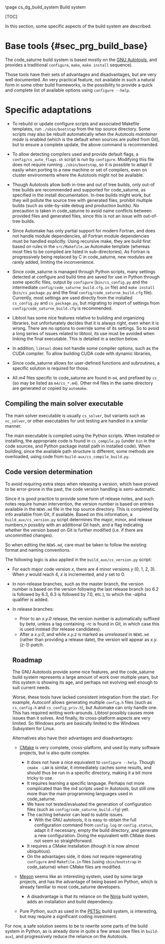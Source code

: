 <!--
  This file is part of Code_Saturne, a general-purpose CFD tool.

  Copyright (C) 1998-2022 EDF S.A.

  This program is free software; you can redistribute it and/or modify it under
  the terms of the GNU General Public License as published by the Free Software
  Foundation; either version 2 of the License, or (at your option) any later
  version.

  This program is distributed in the hope that it will be useful, but WITHOUT
  ANY WARRANTY; without even the implied warranty of MERCHANTABILITY or FITNESS
  FOR A PARTICULAR PURPOSE.  See the GNU General Public License for more
  details.

  You should have received a copy of the GNU General Public License along with
  this program; if not, write to the Free Software Foundation, Inc., 51 Franklin
  Street, Fifth Floor, Boston, MA 02110-1301, USA.
-->

\page cs_dg_build_system Build system

[TOC]

In this section, some specific aspects of the build system are described.

Base tools {#sec_prg_build_base}
==========

The code_saturne build system is based mostly on the
[GNU Autotools](https://www.gnu.org/software/automake/manual/html_node/Autotools-Introduction.html#Autotools-Introduction),
and provides a traditional `configure`, `make`, `make install` sequence).

Those tools have their sets of advantages and disadvantages, but are very
well documented. An very practical feature, not available in such a natural
form in some other build frameworks, is the possibility to provide a
quick and complete list of available options using `configure --help`.

Specific adaptations
====================

- To rebuild or update configure scripts and associated Makefile templates,
  run `./sbin/bootstap` from the top source directory. Some scripts may also
  be rebuilt automatically when the Autotools *maintainer mode* is enabled
  (which is the default when sources are pulled from Git), but to ensure
  a complete update, the above command is recommended.

- To allow detecting compilers used and provide default flags, a
  `config/cs_auto_flags.sh` script is run by `configure`.
  Modifying this file does not require running `./sbin/bootstap`, so
  it is possible to adapt it easily when porting to a new machine or set
  of compilers, even on cluster environments where the Autotools might
  not be available.

- Though Autotools allow both in-tree and out of tree builds, only
  out-of tree builds are recommended and supported for code_saturne, as
  specified in the install documentation. In-tree builds might work,
  but they will pollute the source tree with generated files, prohibit
  multiple builds (such as side-by-side debug and production builds).
  No precaution is taken in code_saturne to avoid name conflicts between
  provided files and generated files, since this is not an issue with
  out-of-tree builds.

- Since Automake has only partial support for modern Fortran, and does
  not handle module dependencies, all Fortran module dependencies must
  be handled explicitly. Using recursive make, they are build first
  based on rules in the `src/Makefile.am` Automake template
  (whereas most files to be compiled are listed in sub-directories).
  As Fortran is progressively being replaced by C in code_saturne, new
  modules are rarely added, limiting the inconvenience.

- Since code_saturne is managed through Python scripts, many settings
  detected at configure and build time are saved for use in Python through
  some specific files, output by `configure` (`bin/cs_config.py` and the
  intermediate `config/code_saturne_build.cfg.in` file) and `make install`
  (`bin/cs_package.py` and the final `config/code_saturne_build.cfg` file).
  Currently, most settings are used directly from the installed
  `cs_config.py` and `cs_package.py`, but migrating to import of settings
  from `config/code_saturne_build.cfg` is recommended.

- Libtool has some nice features relative to building and organizing
  libraries, but unfortunately decides that it is always right, even when
  it is wrong. There are no options to override some of its settings. So to
  avoid a long series of issues related to libtool, its use must be avoided
  when linking the final executable. This is detailed in a section below.

- In addition, `libtool` does not handle some compiler options, such
  as the CUDA compiler. To allow building CUDA code with dynamic libraries,

- Since code_saturne allows for user-defined functions and subroutines,
  a specific solution is required for those.

- All *m4* files specific to code_saturne are found in `m4`, and prefixed
  by `cs_` (so may be listed as `m4/cs_*.m4`). Other m4 files in the same
  directory are generated or copied by `automake`.

Compiling the main solver executable
------------------------------------

The main solver executable is usually `cs_solver`, but variants such
as `nc_solver`, or other executables for unit testing are handled in
a similar manner.

The main executable is compiled using the Python scripts. When installed or
installing, the appropriate code is found in `cs_compile.py` (under
`bin` in the code sources, and Python package install path in installed
code). When building, since the available path structure is different,
some methods are overloaded, using code from `build-aux/cs_compile_build.py`.

Code version determination
--------------------------

To avoid requiring extra steps when releasing a version, which have proved
to be error-prone in the past, the code version handling is semi-automatic.

Since it is good practice to provide some form of release notes, and such
notes require human intervention, the version number is based on entries
available in the `NEWS.md` file in the top source directory. This is
completed by info available from Git, if available. Based on this information,
a `build_aux/cs_version.py` script determines the major, minor, and
release numbers,n possibly with an additional Git hash, and a flag indicating
whether the version based on Git is further modified (i.e. if there are
uncommitted changes).

So when editing the `NEWS.md`, care must be taken to follow the existing
format and naming conventions.

The following logic is also applied in the `build_aux/cs_version.py` script:

- For each major code version *x*, there are 4 minor versions *y* (0, 1, 2, 3).
  When *y* would reach 4, *x* is incremented, and *y* set to 0.

- In non-release branches, such as the master branch, the version number
  is based on the version following the last release branch (so 6.2 is followed
  by 6.3, 6.3 is followed by 7.0, etc.), to which the *-alpha* qualifier
  is added.

- In release branches:
  - Prior to an *x.y.0* release, the version number is
    automatically suffixed by *beta*,  unless a tag containing *-rc* is
    found in Git, in which case this is used instead (for release candidates).
  - After a *x.y.0*, and while *x.y.z* is marked as *unreleased* in `NEWS.md`
    (rather than providing a release date), the version will appear as
    *x.y.(z-1)-patch*.

  Roadmap
  -------

  The GNU Autotools provide some nice features, and the code_saturne build
  system represents a large amount of work over multiple years, but this system
  is showing its age, and perhaps not evolving well enough to suit current
  needs.

  Worse, these tools have lacked consistent integration from the start. For
  example, Autoconf allows generating multiple `config.h` files (such as
  `cs_config.h` and `cs_config_priv.h`), but Automake can only handle one.
  This has required writing work-arounds. Libtool possibly causes more
  issues than it solves. And finally, its cross-platform aspects are very
  limited. So Windows ports are basically limited to the Windows Subsystem
  for Linux.

  Alternatives also have their advantages and disadvantages:

  - [CMake](https://cmake.org/) is very complete, cross-platform, and used by
    many software projects, but is also quite complex.
    - It does not have a nice equivalent to `configure --help`. Though
      `cmake -LAH` is similar, it immediately caches some results, and should
      thus be run in a specific directory, making it a bit more tricky to use.
    - It requires learning a specific language. Perhaps not more complicated
      than the *m4* scripts used in Autotools, but still one more than the
      main programming languages used in code_saturne.
    - We have not tested/evaluated the generation of configuration files
      (such as `config/code_saturne_build.cfg`) yet.
    - The caching behavior can lead to subtle issues.
      - With the GNU autotools, it is easy to obtain the full configuration
        command from `config.log` or `config.status`, adapt it if necessary,
        empty the build directory, and generate a new configuration. Doing the
        equivalent with CMake does not seem so straightforward.
    - It requires a CMake installation (though it is now almost ubiquitous).
    - On the advantages side, it does not require regenerating `configure`
      and `Makefile.in` files (using `sbin/bootstrap` in code_saturne) when
      CMake files are modified.

  - [Meson](https://mesonbuild.com/) seems like an interesting system,
    used by some large projects, and has the advantage of being based on
    Python, which is already familiar to most code_saturne developers.
    - A disadvantage is that its reliance on the
      [Ninja](https://ninja-build.org/) build system, adds an installation
      and build dependency.

  - Pure Python, such as used in the [PETSc](https://www.mcs.anl.gov/petsc/)
    build system, is interesting, but may require a significant coding
    investment.

For now, a safe solution seems to be to rewrite some parts of the build system
in Python, as is already done in quite a few areas (see files in `build-aux`),
and progressively reduce the reliance on the Autotools.
